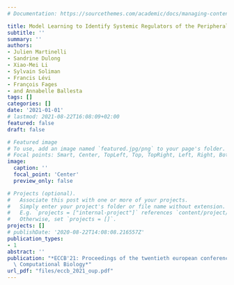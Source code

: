 ```yaml
---
# Documentation: https://sourcethemes.com/academic/docs/managing-content/

title: Model Learning to Identify Systemic Regulators of the Peripheral Circadian Clock
subtitle: ''
summary: ''
authors:
- Julien Martinelli
- Sandrine Dulong
- Xiao-Mei Li
- Sylvain Soliman
- Francis Lévi
- François Fages
- and Annabelle Ballesta
tags: []
categories: []
date: '2021-01-01'
# lastmod: 2021-08-22T16:08:09+02:00
featured: false
draft: false

# Featured image
# To use, add an image named `featured.jpg/png` to your page's folder.
# Focal points: Smart, Center, TopLeft, Top, TopRight, Left, Right, BottomLeft, Bottom, BottomRight.
image:
  caption: ''
  focal_point: 'Center'
  preview_only: false

# Projects (optional).
#   Associate this post with one or more of your projects.
#   Simply enter your project's folder or file name without extension.
#   E.g. `projects = ["internal-project"]` references `content/project/deep-learning/index.md`.
#   Otherwise, set `projects = []`.
projects: []
# publishDate: '2020-08-22T14:08:08.216557Z'
publication_types:
- 1
abstract: ''
publication: "*ECCB'21: Proceedings of the twentieth european conference on\
  \ Computational Biology*"
url_pdf: "files/eccb_2021_oup.pdf"
---
```

